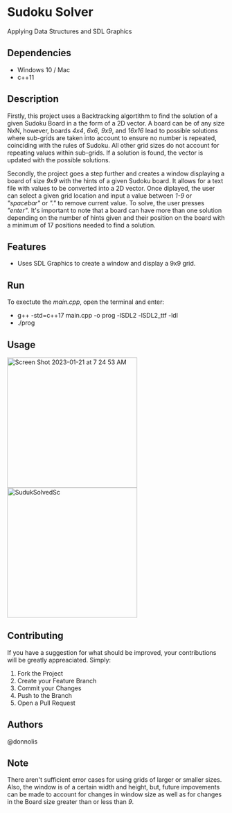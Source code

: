 # Sudoku Solver
Applying Data Structures and SDL Graphics

## Dependencies
- Windows 10 / Mac
- c++11

## Description 

Firstly, this project uses a Backtracking algortithm to find the solution of a given Sudoku Board in a the form of a 2D vector. 
A board can be of any size NxN, however, boards _4x4_, _6x6_, _9x9_, and _16x16_ lead to possible solutions where sub-grids are taken 
into account to ensure no number is repeated, coinciding with the rules of Sudoku. All other grid sizes do not account for 
repeating values within sub-grids. If a solution is found, the vector is updated with the possible solutions. 

Secondly, the project goes a step further and creates a window displaying a board of size _9x9_ with the hints of a given Sudoku board. 
It allows for a text file with values to be converted into a 2D vector. Once diplayed, the user can select a given grid location 
and input a value between _1-9_ or _"spacebar"_ or _"."_ to remove current value. To solve, the user presses _"enter"_. It's important to note 
that a board can have more than one solution depending on the number of hints given and their position on the board with a 
minimum of 17 positions needed to find a solution.

## Features

- Uses SDL Graphics to create a window and display a 9x9 grid.

## Run 

To exectute the _main.cpp_, open the terminal and enter: 

- g++ -std=c++17 main.cpp -o prog -lSDL2 -lSDL2_ttf -ldl
- ./prog


## Usage


<img width="300" alt="Screen Shot 2023-01-21 at 7 24 53 AM" src="https://user-images.githubusercontent.com/31904474/213866683-88c50e86-8313-42d5-8c67-e394e533902f.png" align = "left">
<img width="300" alt="SudukSolvedSc" src="https://user-images.githubusercontent.com/31904474/213866651-be66bf47-4b53-4f19-b7eb-46a12f9d82bb.png">


## Contributing

If you have a suggestion for what should be improved, your contributions will be greatly appreaciated. Simply: 
1. Fork the Project
2. Create your Feature Branch 
3. Commit your Changes
4. Push to the Branch 
5. Open a Pull Request


## Authors 
@donnolis


## Note
There aren't sufficient error cases for using grids of larger or smaller sizes. Also, the window is of a certain width and height, 
but, future impovements can be made to account for changes in window size as well as for changes in the Board size greater than or less than _9_. 

